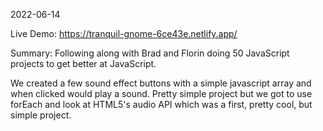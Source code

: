 2022-06-14

Live Demo: https://tranquil-gnome-6ce43e.netlify.app/

Summary: Following along with Brad and Florin doing 50 JavaScript projects to get better at JavaScript.

We created a few sound effect buttons with a simple javascript array and when clicked would play a sound. Pretty simple project but we got to use forEach and look at HTML5's audio API which was a first, pretty cool, but simple project.
